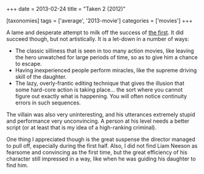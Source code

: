 +++
date = 2013-02-24
title = "Taken 2 (2012)"

[taxonomies]
tags = ['average', '2013-movie']
categories = ['movies']
+++

A lame and desperate attempt to milk off the success of [the first]. It
did succeed though, but not artistically. It is a let-down in a number
of ways:

-   The classic silliness that is seen in too many action movies, like
    leaving the hero unwatched for large periods of time, so as to give
    him a chance to escape.
-   Having inexperienced people perform miracles, like the supreme
    driving skill of the daughter.
-   The lazy, overly-frantic editing technique that gives the illusion
    that some hard-core action is taking place... the sort where you
    cannot figure out exactly what is happening. You will often notice
    continuity errors in such sequences.

The villain was also very uninteresting, and his utterances extremely
stupid and performance very unconvincing. A person at his level needs a
better script (or at least that is my idea of a high-ranking criminal).

One thing I appreciated though is the great suspense the director
managed to pull off, especially during the first half. Also, I did not
find Liam Neeson as fearsome and convincing as the first time, but the
great efficiency of his character still impressed in a way, like when he
was guiding his daughter to find him.

  [the first]: http://tshepang.net/taken-2008
